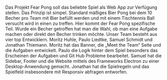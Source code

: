 Das Projekt Fear Pong soll das beliebte Spiel als Web App zur Verfügung stellen.
Das Prinzip ist simpel. Standard mäßiges Bier Pong bei dem 10 Becher pro Team mit Bier befüllt werden und mit einem Tischtennis Ball versucht wird in einen zu treffen. Hier kommt der Fear Pong spezifische Teil. Wurde ein Becher getroffen hat man die Wahl, ob man eine Aufgabe machen oder direkt den Becher trinken möchte.
Unser Team besteht aus vier top Entwicklern. Moritz Huhle, Paulo Liedtke, Samuel Schmidt und Jonathan Thiemann.
Moritz hat das Banner, die „Meet the Team“ Seite und die Aufgaben entwickelt.
Paulo die Logik hinter dem Spiel besonders das Erscheinen der Aufgaben und Git Hub Probleme bearbeitet.
Samuel hat die Sidebar, Footer und die Website mittels des Frameworks Electron zu einer Desktop-Anwendung gemacht.
Jonathan hat die Spielregeln und das Spielfeld insbesondere mit Responsiv abfragen entworfen.
